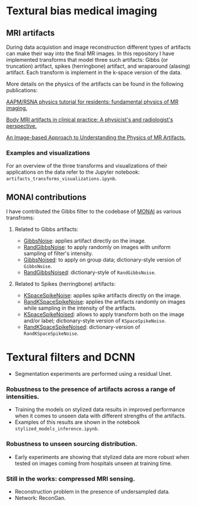 # Textural bias medical imaging

## MRI artifacts

During data acquistion and image reconstruction different types of artifacts can make their way into the final MR images. In this repository I have implemented transforms that model three such artifacts: Gibbs (or truncation) artifact, spikes (herringbone) artifact, and wraparound (alasing) artifact. Each transform is implement in the k-space version of the data.

More details on the physics of the artifacts can be found in the following publications:

[AAPM/RSNA physics tutorial for residents: fundamental physics of MR imaging.](https://pubmed.ncbi.nlm.nih.gov/16009826)

[Body MRI artifacts in clinical practice: A physicist's and radiologist's perspective.](https://doi.org/10.1002/jmri.24288)

[An Image-based Approach to Understanding the Physics of MR Artifacts.](https://pubs.rsna.org/doi/full/10.1148/rg.313105115)

### Examples and visualizations
For an overview of the three transforms and visualizations of their applications on the data refer to the Jupyter notebook: `artifacts_transforms_visualizations.ipynb`.

## MONAI contributions

I have contributed the Gibbs filter to the codebase of [MONAI](https://monai.io/) as various transfroms:

1. Related to Gibbs artifacts: 
     * [GibbsNoise](https://docs.monai.io/en/latest/transforms.html?highlight=GibbsNoise#gibbsnoise): applies artifact directly on the image. 
     * [RandGibbsNoise](https://docs.monai.io/en/latest/transforms.html?highlight=RandGibbsNoise#randgibbsnoise): to apply randomly on images with uniform sampling of filter's intensity.
     * [GibbsNoised](https://docs.monai.io/en/latest/transforms.html?highlight=GibbsNoised#gibbsnoised): to apply on group data; dictionary-style version of ``GibbsNoise``.
     * [RandGibbsNoised](https://docs.monai.io/en/latest/transforms.html?highlight=RandGibbsNoised#monai.transforms.RandGibbsNoised): dictionary-style of ``RandGibbsNoise``.

2. Related to Spikes (herringbone) artifacts:
     * [KSpaceSpikeNoise](https://docs.monai.io/en/latest/transforms.html#kspacespikenoise): applies spike artifacts directly on the image.
     * [RandKSpaceSpikeNoise](https://docs.monai.io/en/latest/transforms.html#kspacespikenoise): applies the artifacts randomly on images while sampling in the intensity of the artifacts.
     * [KSpaceSpikeNoised](https://docs.monai.io/en/latest/transforms.html#kspacespikenoised): allows to apply transform both on the image and/or label; dictionary-style version of ``KSpaceSpikeNoise``.
     * [RandKSpaceSpikeNoised](https://docs.monai.io/en/latest/transforms.html#randkspacespikenoised): dictionary-version of ``RandKSpaceSpikeNoise``.
 


# Textural filters and DCNN

* Segmentation experiments are performed using a residual Unet.

### Robustness to the presence of artifacts across a range of intensities.

* Training the models on stylized data results in improved performance when it comes to unseen data with different strengths of the artifacts.
* Examples of this results are shown in the notebook `stylized_models_inference.ipynb`.


### Robustness to unseen sourcing distribution.

* Early experiments are showing that stylized data are more robust when tested on images coming from hospitals unseen at training time.

### Still in the works: compressed MRI sensing.

* Reconstruction problem in the presence of undersampled data.
* Network: ReconGan.
